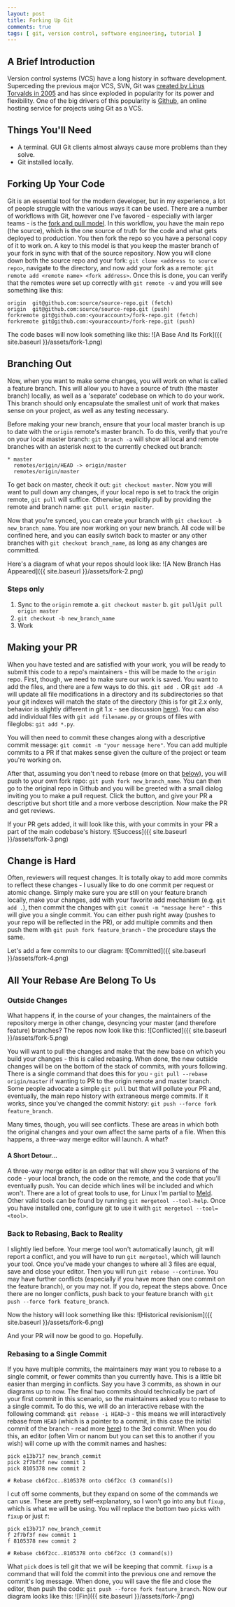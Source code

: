 ```yaml
---
layout: post
title: Forking Up Git
comments: true
tags: [ git, version control, software engineering, tutorial ]
---
```


## A Brief Introduction
Version control systems (VCS) have a long history in software development. Superceding the previous major VCS, SVN, Git was [created by Linus Torvalds in 2005](https://git-scm.com/book/en/v2/Getting-Started-A-Short-History-of-Git) and has since exploded in popularity for its power and flexibility. One of the big drivers of this popularity is [Github](https://github.com), an online hosting service for projects using Git as a VCS. 

## Things You'll Need
* A terminal. GUI Git clients almost always cause more problems than they solve.
* Git installed locally.

## Forking Up Your Code
Git is an essential tool for the modern developer, but in my experience, a lot of people struggle with the various ways it can be used. There are a number of workflows with Git, however one I've favored - especially with larger teams - is the [fork and pull model](https://help.github.com/articles/about-pull-requests/). In this workflow, you have the main repo (the source), which is the one source of truth for the code and what gets deployed to production. You then fork the repo so you have a personal copy of it to work on. A key to this model is that you keep the master branch of your fork in sync with that of the source repository. Now you will clone down both the source repo and your fork: `git clone <address to source repo>`, navigate to the directory, and now add your fork as a remote: `git remote add <remote name> <fork address>`. Once this is done, you can verify that the remotes were set up correctly with `git remote -v` and you will see something like this:
```
origin  git@github.com:source/source-repo.git (fetch)
origin  git@github.com:source/source-repo.git (push)
forkremote git@github.com:<youraccount>/fork-repo.git (fetch)
forkremote git@github.com:<youraccount>/fork-repo.git (push)
```

The code bases will now look something like this:
![A Base And Its Fork]({{ site.baseurl }}/assets/fork-1.png)

## Branching Out
Now, when you want to make some changes, you will work on what is called a feature branch. This will allow you to have a source of truth (the master branch) locally, as well as a 'separate' codebase on which to do your work. This branch should only encapsulate the smallest unit of work that makes sense on your project, as well as any testing necessary. 

Before making your new branch, ensure that your local master branch is up to date with the `origin` remote's master branch. To do this, verify that you're on your local master branch: `git branch -a` will show all local and remote branches with an asterisk next to the currently checked out branch:
```
* master
  remotes/origin/HEAD -> origin/master
  remotes/origin/master
```

To get back on master, check it out: `git checkout master`. Now you will want to pull down any changes, if your local repo is set to track the origin remote, `git pull` will suffice. Otherwise, explicitly pull by providing the remote and branch name: `git pull origin master`. 

Now that you're synced, you can create your branch with `git checkout -b new_branch_name`. You are now working on your new branch. All code will be confined here, and you can easily switch back to master or any other branches with `git checkout branch_name`, as long as any changes are committed.

Here's a diagram of what your repos should look like:
![A New Branch Has Appeared]({{ site.baseurl }}/assets/fork-2.png)

### Steps only
1. Sync to the `origin` remote
    a. `git checkout master`
    b. `git pull`/`git pull origin master`
2. `git checkout -b new_branch_name`
3. Work

## Making your PR
When you have tested and are satisfied with your work, you will be ready to submit this code to a repo's maintainers - this will be made to the `origin` repo. First, though, we need to make sure our work is saved. You want to add the files, and there are a few ways to do this. `git add .` OR `git add -A` will update all file modifications in a directory and its subdirectories so that your git indexes will match the state of the directory (this is for git 2.x only, behavior is slightly different in git 1.x - see discussion [here](https://stackoverflow.com/questions/572549/difference-between-git-add-a-and-git-add)). You can also add individual files with `git add filename.py` or groups of files with fileglobs: `git add *.py`. 

You will then need to commit these changes along with a descriptive commit message: `git commit -m "your message here"`. You can add multiple commits to a PR if that makes sense given the culture of the project or team you're working on.

After that, assuming you don't need to rebase (more on that [below](#all-your-rebase-are-belong-to-us)), you will push to your own fork repo: `git push fork new_branch_name`. You can then go to the original repo in Github and you will be greeted with a small dialog inviting you to make a pull request. Click the button, and give your PR a descriptive but short title and a more verbose description. Now make the PR and get reviews. 

If your PR gets added, it will look like this, with your commits in your PR a part of the main codebase's history.
![Success]({{ site.baseurl }}/assets/fork-3.png)

## Change is Hard
Often, reviewers will request changes. It is totally okay to add more commits to reflect these changes - I usually like to do one commit per request or atomic change. Simply make sure you are still on your feature branch locally, make your changes, add with your favorite add mechanism (e.g. `git add .`), then commit the changes with `git commit -m "message here"` - this will give you a single commit. You can either push right away (pushes to your repo will be reflected in the PR), or add multiple commits and then push them with `git push fork feature_branch` - the procedure stays the same.

Let's add a few commits to our diagram:
![Committed]({{ site.baseurl }}/assets/fork-4.png)

## All Your Rebase Are Belong To Us

### Outside Changes
What happens if, in the course of your changes, the maintainers of the repository merge in other change, desyncing your master (and therefore feature) branches? The repos now look like this:
![Conflicted]({{ site.baseurl }}/assets/fork-5.png)

You will want to pull the changes and make that the new base on which you build your changes - this is called rebasing. When done, the new outside changes will be on the bottom of the stack of commits, with yours following. There is a single command that does this for you - `git pull --rebase origin/master` if wanting to PR to the origin remote and master branch. Some people advocate a simple `git pull` but that will pollute your PR and, eventually, the main repo history with extraneous merge commits. If it works, since you've changed the commit history: `git push --force fork feature_branch`. 

Many times, though, you will see conflicts. These are areas in which both the original changes and your own affect the same parts of a file. When this happens, a three-way merge editor will launch. A what? 

#### A Short Detour...
A three-way merge editor is an editor that will show you 3 versions of the code - your local branch, the code on the remote, and the code that you'll eventually push. You can decide which lines will be included and which won't. There are a lot of great tools to use, for Linux I'm partial to [Meld](https://meldmerge.org). Other valid tools can be found by running `git mergetool --tool-help`. Once you have installed one, configure git to use it with `git mergetool --tool=<tool>`.

### Back to Rebasing, Back to Reality 
I slightly lied before. Your merge tool won't automatically launch, git will report a conflict, and you will have to run `git mergetool`, which will launch your tool. Once you've made your changes to where all 3 files are equal, save and close your editor. Then you will run `git rebase --continue`. You may have further conflicts (especially if you have more than one commit on the feature branch), or you may not. If you do, repeat the steps above. Once there are no longer conflicts, push back to your feature branch with `git push --force fork feature_branch`. 

Now the history will look something like this:
![Historical revisionism]({{ site.baseurl }}/assets/fork-6.png)

And your PR will now be good to go. Hopefully.

### Rebasing to a Single Commit
If you have multiple commits, the maintainers may want you to rebase to a single commit, or fewer commits than you currently have. This is a little bit easier than merging in conflicts. Say you have 3 commits, as shown in our diagrams up to now. The final two commits should technically be part of your first commit in this scenario, so the maintainers asked you to rebase to a single commit. To do this, we will do an interactive rebase with the following command: `git rebase -i HEAD~3` - this means we will interactively rebase from `HEAD` (which is a pointer to a commit, in this case the initial commit of the branch - read more [here](https://stackoverflow.com/questions/2304087/what-is-head-in-git)) to the 3rd commit. When you do this, an editor (often Vim or nanom but you can set this to another if you wish) will come up with the commit names and hashes:

```git
pick e13b717 new_branch_commit
pick 2f7bf3f new commit 1
pick 8105378 new commit 2

# Rebase cb6f2cc..8105378 onto cb6f2cc (3 command(s))
```

I cut off some comments, but they expand on some of the commands we can use. These are pretty self-explanatory, so I won't go into any but `fixup`, which is what we will be using. You will replace the bottom two `pick`s with `fixup` or just `f`:

```git
pick e13b717 new_branch_commit
f 2f7bf3f new commit 1
f 8105378 new commit 2

# Rebase cb6f2cc..8105378 onto cb6f2cc (3 command(s))
```

What `pick` does is tell git that we will be keeping that commit. `fixup` is a command that will fold the commit into the previous one and remove the commit's log message. When done, you will save the file and close the editor, then push the code: `git push --force fork feature_branch`. Now our diagram looks like this:
![Fin]({{ site.baseurl }}/assets/fork-7.png)
